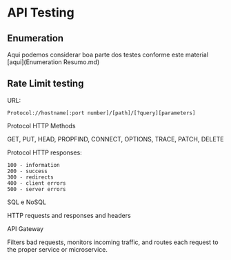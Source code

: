 API Testing
========================

## Enumeration

Aqui podemos considerar boa parte dos testes conforme este material [aqui](Enumeration Resumo.md)

## Rate Limit testing

URL:

    Protocol://hostname[:port number]/[path]/[?query][parameters]

Protocol HTTP Methods

GET, PUT, HEAD, PROPFIND, CONNECT, OPTIONS, TRACE, PATCH, DELETE

Protocol HTTP responses:

    100 - information 
    200 - success
    300 - redirects
    400 - client errors
    500 - server errors

SQL e NoSQL

HTTP requests and responses and headers


API Gateway

Filters bad requests, monitors incoming traffic, and routes each request to the proper service or microservice.

